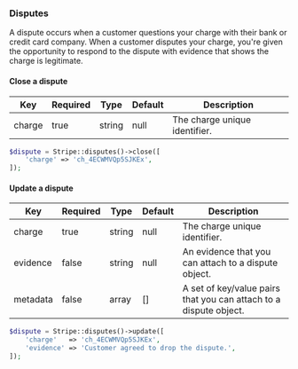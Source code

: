 ### Disputes

A dispute occurs when a customer questions your charge with their bank or credit card company. When a customer disputes your charge, you're given the opportunity to respond to the dispute with evidence that shows the charge is legitimate.

#### Close a dispute

Key    | Required | Type   | Default | Description
------ | -------- | ------ | ------- | -----------------------------------------
charge | true     | string | null    | The charge unique identifier.

```php
$dispute = Stripe::disputes()->close([
	'charge' => 'ch_4ECWMVQp5SJKEx',
]);
```

#### Update a dispute

Key      | Required | Type   | Default | Description
-------- | -------- | ------ | ------- | ---------------------------------------
charge   | true     | string | null    | The charge unique identifier.
evidence | false    | string | null    | An evidence that you can attach to a dispute object.
metadata | false    | array  | []      | A set of key/value pairs that you can attach to a dispute object.

```php
$dispute = Stripe::disputes()->update([
	'charge'   => 'ch_4ECWMVQp5SJKEx',
	'evidence' => 'Customer agreed to drop the dispute.',
]);
```
